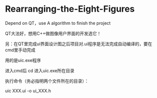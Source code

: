# Rearranging-the-Eight-Figures
Depend on QT，use A algorithm to finish the project  

QT大法好，想用C++做图像用户界面的开发选它！  

另：在QT里完成ui界面设计图之后项目对.ui程序是无法完成自动编译的，要在cmd里手动完成  

用的是uic.exe程序  

进入cmd后 cd 进入uic.exe所在目录  

执行命令（务必指明两个文件所在的目录）：  

uic XXX.ui -o ui_XXX.h
